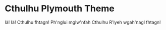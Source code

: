 # Cthulhu Plymouth Theme

Iä! Iä! Cthulhu fhtagn! Ph'nglui mglw'nfah Cthulhu R'lyeh wgah'nagl fhtagn!
